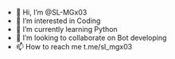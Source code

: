 - 👋 Hi, I’m @SL-MGx03
- 👀 I’m interested in Coding
- 🌱 I’m currently learning Python
- 💞️ I’m looking to collaborate on Bot developing
- 📫 How to reach me t.me/sl_mgx03

<!---
SL-MGx03/SL-MGx03 is a ✨ special ✨ repository because its `README.md` (this file) appears on your GitHub profile.
You can click the Preview link to take a look at your changes.
--->
